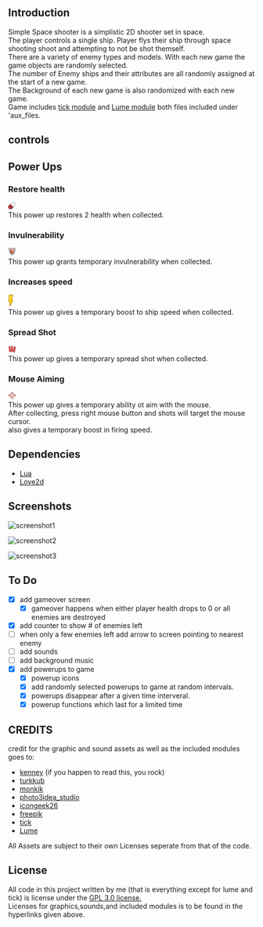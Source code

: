 ## Introduction  
   Simple Space shooter is a simplistic 2D shooter set in space.  
   The player controls a single ship. Player flys their ship through space shooting shoot and attempting to not be shot themself.  
   There are a variety of enemy types and models. With each new game the game objects are randomly selected.  
   The number of Enemy ships and their attributes are all randomly assigned at the start of a new game.  
   The Background of each new game is also randomized with each new game.  
   Game includes [tick module](https://github.com/rxi/tick) and [Lume module](https://github.com/rxi/lume) both files included under 'aux_files.

## controls  



## Power Ups  

### Restore health  
![screenshot_restorehealth](/assets/img/power_ups/restore_health_powerup.png)  
This power up restores 2 health when collected.  
### Invulnerability  
![screenshot_temphealth](/assets/img/power_ups/temp_health_powerup.png)  
This power up grants temporary invulnerability when collected.  
### Increases speed  
![screenshot_increasespeed](/assets/img/power_ups/speed_boost_powerup.png)  
This power up gives a temporary boost to ship speed when collected.  
### Spread Shot  
![screenshot_multishot](/assets/img/power_ups/multi_shot_powerup.png)  
This power up gives a temporary spread shot when collected.  
### Mouse Aiming  
![screenshot_targetmouse](/assets/img/power_ups/target_mouse_powerup.png)  
This power up gives a temporary ability ot aim with the mouse.  
After collecting, press right mouse button and shots will target the mouse cursor.  
also gives a temporary boost in firing speed.   

## Dependencies  
- [Lua](https://www.lua.org/)  
- [Love2d](https://love2d.org/)  


## Screenshots  
  ![screenshot1](/asset/img/screenshots/screenshot_1.png)  

  ![screenshot2](/asset/img/screenshots/screenshot_2.png)  

  ![screenshot3](/asset/img/screenshots/screenshot_3.png)  

## To Do 
- [x] add gameover screen  
    - [x] gameover happens when either player health drops to 0 or all enemies are destroyed  
- [x] add counter to show # of enemies left  
- [ ] when only a few enemies left add arrow to screen pointing to nearest enemy  
- [ ] add sounds  
- [ ] add background music  
- [x] add powerups to game   
    - [x] powerup icons  
    - [x] add randomly selected powerups to game at random intervals.  
    - [x] powerups disappear after a given time interveral.  
    - [x] powerup functions which last for a limited time  

## CREDITS  
credit for the graphic and sound assets as well as the included modules goes to:  
- [kenney](https://kenney.nl/) (if you happen to read this, you rock)  
- [turkkub](https://www.flaticon.com/packs/universe-28?word=space)  
- [monkik](https://www.flaticon.com/packs/space-85?word=space)  
- [photo3idea_studio](https://www.flaticon.com/packs/space-126?word=space)  
- [icongeek26](https://www.flaticon.com/packs/space-230?word=space)  
- [freepik](https://www.flaticon.com/packs/space-elements?word=space&k=1609880618970)  
- [tick](https://github.com/rxi/tick)
- [Lume](https://github.com/rxi/lume)

All Assets are subject to their own Licenses seperate from that of the code.  
    
## License  
All code in this project written by me (that is everything except for lume and tick) is license under the [GPL 3.0 license.](https://www.gnu.org/licenses/gpl-3.0.en.html)  
Licenses for graphics,sounds,and included modules is to be found in the hyperlinks given above.  
